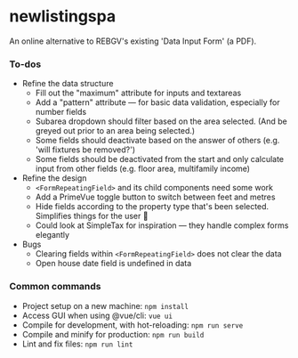 # newlistingspa

An online alternative to REBGV's existing 'Data Input Form' (a PDF).

### To-dos

* Refine the data structure
  * Fill out the "maximum" attribute for inputs and textareas
  * Add a "pattern" attribute — for basic data validation, especially for number fields
  * Subarea dropdown should filter based on the area selected. (And be greyed out prior to an area being selected.)
  * Some fields should deactivate based on the answer of others (e.g. 'will fixtures be removed?')
  * Some fields should be deactivated from the start and only calculate input from other fields (e.g. floor area, multifamily income)
* Refine the design
  * `<FormRepeatingField>` and its child components need some work
  * Add a PrimeVue toggle button to switch between feet and metres
  * Hide fields according to the property type that's been selected. Simplifies things for the user 🙂
  * Could look at SimpleTax for inspiration — they handle complex forms elegantly
* Bugs
  * Clearing fields within `<FormRepeatingField>` does not clear the data
  * Open house date field is undefined in data

### Common commands

* Project setup on a new machine: `npm install`
* Access GUI when using @vue/cli: `vue ui`
* Compile for development, with hot-reloading: `npm run serve`
* Compile and minify for production: `npm run build`
* Lint and fix files: `npm run lint`

